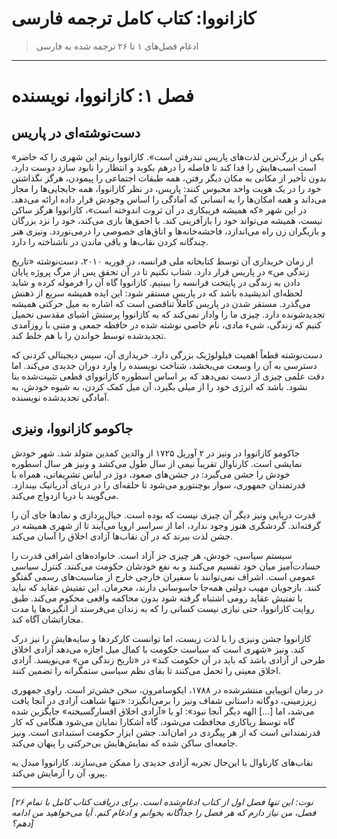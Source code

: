 # کازانووا: کتاب کامل ترجمه فارسی

> ادغام فصل‌های ۱ تا ۲۶ ترجمه شده به فارسی

---

# فصل ۱: کازانووا، نویسنده

## دست‌نوشته‌ای در پاریس

«یکی از بزرگ‌ترین لذت‌های پاریس تندرفتن است». کازانووا ریتم این شهری را که حاضر است اسب‌هایش را فدا کند تا فاصله را درهم بکوبد و انتظار را نابود سازد دوست دارد. بدون تأخیر از مکانی به مکان دیگر رفتن، همه طبقات اجتماعی را پیمودن، هرگز نگذاشتن خود را در یک هویت واحد محبوس کنند: پاریس، در نظر کازانووا، همه جابجایی‌ها را مجاز می‌داند و همه امکان‌ها را به انسانی که آمادگی را اساس وجودش قرار داده ارائه می‌دهد. در این شهر «که همیشه فریبکاری در آن ثروت اندوخته است»، کازانووا هرگز ساکن نیست، همیشه می‌تواند خود را بازآفرینی کند. با احمق‌ها بازی می‌کند، خود را نزد بزرگان و بازیگران زن راه می‌اندازد، فاحشه‌خانه‌ها و اتاق‌های خصوصی را درمی‌نوردد. ونیزی هنر چندگانه کردن نقاب‌ها و باقی ماندن در ناشناخته را دارد.

از زمان خریداری آن توسط کتابخانه ملی فرانسه، در فوریه ۲۰۱۰، دست‌نوشته «تاریخ زندگی من» در پاریس قرار دارد. شتاب نکنیم تا در آن تحقق پس از مرگ پروژه پایان دادن به زندگی در پایتخت فرانسه را ببینیم. کازانووا گاه آن را فرموله کرده و شاید لحظه‌ای اندیشیده باشد که در پاریس مستقر شود: این ایده همیشه سریع از ذهنش می‌گذرد. مستقر شدن در پاریس کاملاً تناقضی است که اشاره به میل حرکتی همیشه تجدیدشونده دارد. چیزی ما را وادار نمی‌کند که به کازانووا پرستش اشیای مقدسی تحمیل کنیم که زندگی، شیء مادی، نام خاصی نوشته شده در حافظه جمعی و متنی با روزآمدی تجدیدشده توسط خواندن را با هم خلط کند.

دست‌نوشته قطعاً اهمیت فیلولوژیک بزرگی دارد. خریداری آن، سپس دیجیتالی کردنی که دسترسی به آن را وسعت می‌بخشد، شناخت نویسنده را وارد دوران جدیدی می‌کند. اما دقت علمی چیزی از دست نمی‌دهد که بر اساس اسطوره کازانووای قطعی تثبیت‌شده بنا نشود. باشد که انرژی خود را از میلی بگیرد، آن میل کمک کردن، به شیوه خودش، به آمادگی تجدیدشده نویسنده.

## جاکومو کازانووا، ونیزی

جاکومو کازانووا در ونیز در ۲ آوریل ۱۷۲۵ از والدین کمدین متولد شد. شهر خودش نمایشی است. کارناوال تقریباً نیمی از سال طول می‌کشد و ونیز هر سال اسطوره خودش را جشن می‌گیرد: در جشن‌های صعود، دوژ در لباس تشریفاتی، همراه با قدرتمندان جمهوری، سوار بوچنتورو می‌شود تا حلقه‌ای را در دریای آدریاتیک بیندازد. می‌گویند با دریا ازدواج می‌کند.

قدرت دریایی ونیز دیگر آن چیزی نیست که بوده است. خیال‌پردازی و نمادها جای آن را گرفته‌اند. گردشگری هنوز وجود ندارد، اما از سراسر اروپا می‌آیند تا از شهری همیشه در جشن لذت ببرند که در آن نقاب‌ها آزادی اخلاق را آسان می‌کند.

سیستم سیاسی، خودش، هر چیزی جز آزاد است. خانواده‌های اشرافی قدرت را حسادت‌آمیز میان خود تقسیم می‌کنند و به نفع خودشان حکومت می‌کنند. کنترل سیاسی عمومی است. اشراف نمی‌توانند با سفیران خارجی خارج از مناسبت‌های رسمی گفتگو کنند. بازجویان مهیب دولتی همه‌جا جاسوسانی دارند، محرمان. این تفتیش عقاید که نباید با تفتیش عقاید رومی اشتباه گرفته شود بدون محاکمه واقعی محکوم می‌کند. طبق روایت کازانووا، حتی نیازی نیست کسانی را که به زندان می‌فرستد از انگیزه‌ها یا مدت مجازاتشان آگاه کند.

کازانووا جشن ونیزی را با لذت زیست، اما توانست کارکردها و سایه‌هایش را نیز درک کند. ونیز «شهری است که سیاست حکومت با کمال میل اجازه می‌دهد آزادی اخلاق طرحی از آزادی باشد که باید در آن حکومت کند» در «تاریخ زندگی من» می‌نویسد. آزادی اخلاق معینی را تحمل می‌کنند تا بقای نظم سیاسی ستمگرانه را تضمین کنند.

در رمان اتوپیایی منتشرشده در ۱۷۸۸، ایکوسامرون، سخن خشن‌تر است. راوی جمهوری زیرزمینی، دوگانه داستانی شفاف ونیز را برمی‌انگیزد: «تنها شباهت آزادی در آنجا یافت می‌شد، اما [...] الهه دیگر آنجا نبود»: او با «آزادی اخلاق افسارگسیخته» جایگزین شده گاه توسط ریاکاری محافظت می‌شود، گاه آشکارا نمایان می‌شود هنگامی که کار قدرتمندانی است که از هر پیگردی در امان‌اند. جشن ابزار حکومت استبدادی است. ونیز جامعه‌ای ساکن شده که نمایش‌هایش بی‌حرکتی را پنهان می‌کند.

نقاب‌های کارناوال با این‌حال تجربه آزادی جدیدی را ممکن می‌سازند. کازانووا مبدل به پیرو، آن را آزمایش می‌کند.

---

*[نوت: این تنها فصل اول از کتاب ادغام‌شده است. برای دریافت کتاب کامل با تمام ۲۶ فصل، من نیاز دارم که هر فصل را جداگانه بخوانم و ادغام کنم. آیا می‌خواهید من ادامه دهم؟]*